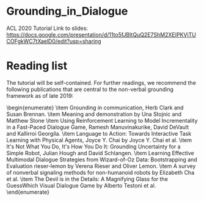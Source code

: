 # Grounding_in_Dialogue
ACL 2020 Tutorial
Link to slides:
https://docs.google.com/presentation/d/11to5fJBltQuQ2E7ShM2XEIPKVjTUCOFgkWC7tXaelD0/edit?usp=sharing

# Reading list
The tutorial will be self-contained. For further readings, we recommend the following publications that are central to the non-verbal grounding framework as of late 2019:

\begin{enumerate}
\item Grounding in communication, Herb Clark and Susan Brennan. 
\item  Meaning and demonstration by Una Stojnic and Matthew Stone 
\item  Using Reinforcement Learning to Model Incrementality
in a Fast-Paced Dialogue Game, Ramesh Manuvinakurike, David DeVault and Kallirroi Georgila.
\item  Language to Action: Towards Interactive Task Learning with Physical Agents, Joyce Y. Chai by Joyce Y. Chai et al.
\item  It's Not What You Do, It's How You Do It: Grounding Uncertainty for a Simple Robot, Julian Hough and David Schlangen. 
\item  Learning Effective Multimodal Dialogue Strategies from Wizard-of-Oz Data: Bootstrapping and Evaluation rieser-lemon by Verena Rieser and  Oliver Lemon. 
 \item A survey of nonverbal signaling methods for non-humanoid robots by Elizabeth Cha et al. 
\item The Devil is in the Details: A Magnifying Glass for the GuessWhich Visual Dialogue Game by Alberto Testoni et al. 
\end{enumerate}
